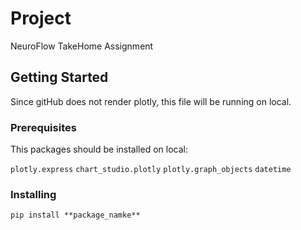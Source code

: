 # Project
NeuroFlow TakeHome Assignment

## Getting Started
Since gitHub does not render plotly, this file will be running on local. 

### Prerequisites
This packages should be installed on local:

`plotly.express`
`chart_studio.plotly`
`plotly.graph_objects`
`datetime`

### Installing
`pip install **package_namke**`

